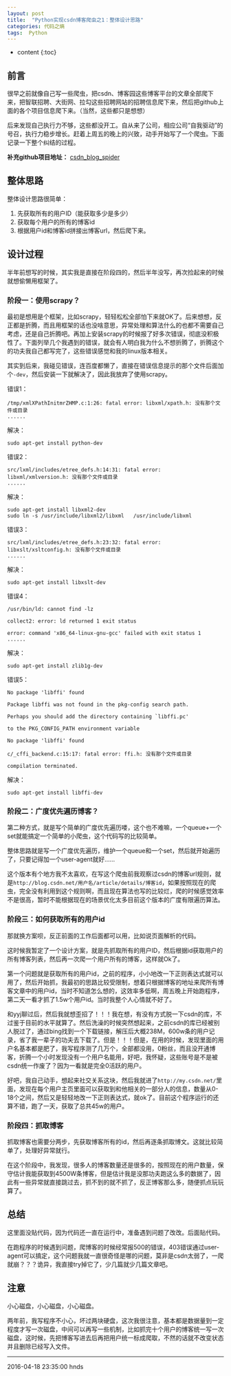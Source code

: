 ```yaml
---
layout: post
title:  "Python实现csdn博客爬虫之1：整体设计思路"
categories: 代码之熵
tags:  Python
---
```


* content
{:toc}

## 前言

很早之前就像自己写一些爬虫，把csdn、博客园这些博客平台的文章全部爬下来，把智联招聘、大街网、拉勾这些招聘网站的招聘信息爬下来，然后把github上面的各个项目信息爬下来。（当然，这些都只是想想）

后来发现自己执行力不够，这些都没开工。自从来了公司，相应公司“自我驱动”的号召，执行力稳步增长。赶着上周五的晚上的兴致，动手开始写了一个爬虫。下面记录一下整个纠结的过程。




**补充github项目地址：** [csdn_blog_spider](https://github.com/zhaodedong/csdn_blog_spider)


## 整体思路

整体设计思路很简单：

1. 先获取所有的用户ID（能获取多少是多少）
2. 获取每个用户的所有的博客id
3. 根据用户id和博客id拼接出博客url，然后爬下来。


## 设计过程

半年前想写的时候，其实我是直接在阶段四的，然后半年没写，再次捡起来的时候就想偷懒用框架了。

### 阶段一：使用scrapy？

最初是想用是个框架，比如scrapy，轻轻松松全部怕下来就OK了。后来想想，反正都是折腾，而且用框架的话也没啥意思，异常处理和算法什么的也都不需要自己考虑，还是自己折腾吧。再加上安装scrapy的时候报了好多次错误，彻底没积极性了。下面列举几个我遇到的错误，就会有人明白我为什么不想折腾了，折腾这个的功夫我自己都写完了，这些错误感觉和我的linux版本相关。

其实到后来，我碰见错误，连百度都懒了，直接在错误信息提示的那个文件后面加个`-dev`，然后安装一下就解决了，因此我放弃了使用scrapy。

错误1：

```
/tmp/xmlXPathInitmrZHMP.c:1:26: fatal error: libxml/xpath.h: 没有那个文件或目录
......
```
解决：
```
sudo apt-get install python-dev
```


错误2：

```
src/lxml/includes/etree_defs.h:14:31: fatal error: libxml/xmlversion.h: 没有那个文件或目录
......
```

解决：

```
sudo apt-get install libxml2-dev
sudo ln -s /usr/include/libxml2/libxml   /usr/include/libxml
```

错误3：

```
src/lxml/includes/etree_defs.h:23:32: fatal error: libxslt/xsltconfig.h: 没有那个文件或目录
......
```

解决：
```
sudo apt-get install libxslt-dev
```

错误4：

```
/usr/bin/ld: cannot find -lz

collect2: error: ld returned 1 exit status

error: command 'x86_64-linux-gnu-gcc' failed with exit status 1
......
```


解决：
```
sudo apt-get install zlib1g-dev
```

错误5：

```
No package 'libffi' found

Package libffi was not found in the pkg-config search path.

Perhaps you should add the directory containing `libffi.pc'

to the PKG_CONFIG_PATH environment variable

No package 'libffi' found

c/_cffi_backend.c:15:17: fatal error: ffi.h: 没有那个文件或目录

compilation terminated.

```

解决：

```
sudo apt-get install libffi-dev
```

### 阶段二：广度优先遍历博客？

第二种方式，就是写个简单的广度优先遍历喽，这个也不难嘛，一个queue+一个set就能搞定一个简单的小爬虫，这个代码写的比较简单。

整体思路就是写一个广度优先遍历，维护一个queue和一个set，然后就开始遍历了，只要记得加一个user-agent就好......

这个版本有个地方我不太喜欢，在写这个爬虫前我观察过csdn的博客url规则，就是`http://blog.csdn.net/用户名/article/details/博客id`，如果按照现在的爬虫，完全没有利用到这个规则啊，而且现在算法也写的比较烂，爬的时候感觉效率不是很高，暂时不能根据现在的场景优化太多目前这个版本的广度有限遍历算法。

### 阶段三：如何获取所有的用户id

那就换方案呗，反正前面的工作后面都可以用，比如说页面解析的代码。

这时候我暂定了一个设计方案，就是先抓取所有的用户ID，然后根据id获取用户的所有博客列表，然后再一次爬一个用户所有的博客，这样就Ok了。

第一个问题就是获取所有的用户id，之前的程序，小小地改一下正则表达式就可以用了，然后开始抓，我最初的思路比较受限制，想着只根据博客的地址来爬所有博客文章中的用户id，当时不知道怎么想的，这效率多低啊，周五晚上开始跑程序，第二天一看才抓了1.5w个用户id。当时我整个人心情就不好了。

和yyj聊过后，然后我就想歪招了！！！我在想，有没有方式脱一下csdn的库，不过鉴于目前的水平就算了。然后洗澡的时候突然想起来，之前csdn的库已经被别人脱过了，通过bing找到一个下载链接，解压后大概238M，600w条的用户记录，省了我一辈子的功夫去下载了。但是！！！但是，在用的时候，发现里面的用户名基本都是肥了，我写程序测了几万个，全部都没用，0粉丝，而且没开通博客，折腾一个小时发现没有一个用户名能用，好吧，我怀疑，这些账号是不是被csdn统一作废了？因为一看就是完全0活跃的用户。

好吧，我自己动手，想起来社交关系这块，然后我就进了`http://my.csdn.net/`里面，发现在每个用户主页里面可以获取到和他相关的一部分人的信息，数量从0-18个之间，然后又是轻轻地改一下正则表达式，就ok了。目前这个程序运行的还算不错，跑了一天，获取了总共45w的用户。

### 阶段四：抓取博客

抓取博客也需要分两步，先获取博客所有的id，然后再逐条抓取博文。这就比较简单了，处理好异常就行。

在这个阶段中，我发现，很多人的博客数量还是很多的，按照现在的用户数量，保守估计我能获取到4500W条博客，但是估计我是没那功夫跑这么多的数据了，因此有一些异常就直接跳过去，抓不到的就不抓了，反正博客那么多，随便抓点玩玩算了。

## 总结

这里面没贴代码，因为代码还一直在运行中，准备遇到问题了改改。后面贴代码。

在跑程序的时候遇到问题，爬博客的时候经常报500的错误，403错误通过user-agent可以搞定，这个问题我就一直很奇怪是哪的问题，莫非是csdn太弱了，一爬就崩？？？诡异，我直接try掉它了，少几篇就少几篇文章吧。

## 注意

小心磁盘，小心磁盘，小心磁盘。

两年前，我写程序不小心，坏过两块硬盘，这次我很注意，基本都是数据量到一定程度才写一次磁盘，中间可以再写一些机制，比如抓完十个用户的博客统一写一次磁盘，这时候，先把博客写进去后再把用户统一标成爬取，不然的话就不改变状态并且删除已经写入文件。

***
2016-04-18 23:35:00 hnds
